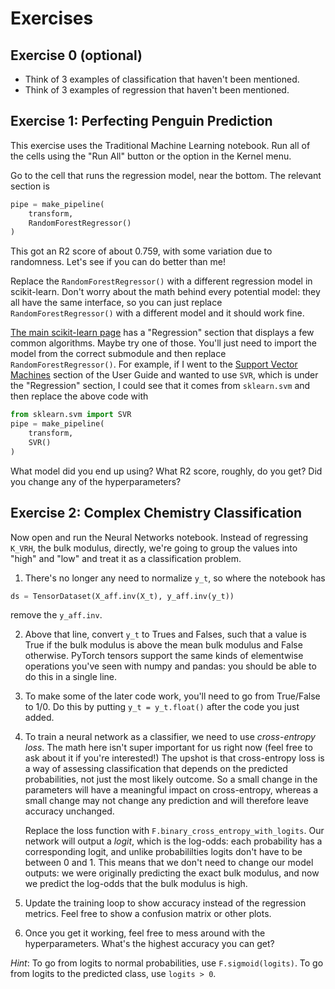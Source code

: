 # Exercises

## Exercise 0 (optional)

- Think of 3 examples of classification that haven't been mentioned.
- Think of 3 examples of regression that haven't been mentioned.

## Exercise 1: Perfecting Penguin Prediction

This exercise uses the Traditional Machine Learning notebook. Run all of the
cells using the "Run All" button or the option in the Kernel menu.

Go to the cell that runs the regression model, near the bottom. The relevant
section is

```python
pipe = make_pipeline(
    transform,
    RandomForestRegressor()
)
```

This got an R2 score of about 0.759, with some variation due to randomness.
Let's see if you can do better than me!

Replace the `RandomForestRegressor()` with a different regression model in
scikit-learn. Don't worry about the math behind every potential model: they all
have the same interface, so you can just replace `RandomForestRegressor()` with
a different model and it should work fine.

[The main scikit-learn page](https://scikit-learn.org/stable/index.html) has a
"Regression" section that displays a few common algorithms. Maybe try one of
those. You'll just need to import the model from the correct submodule and then
replace `RandomForestRegressor()`. For example, if I went to the
[Support Vector Machines](https://scikit-learn.org/stable/modules/svm.html#)
section of the User Guide and wanted to use `SVR`, which is under the
"Regression" section, I could see that it comes from `sklearn.svm` and then
replace the above code with

```python
from sklearn.svm import SVR
pipe = make_pipeline(
    transform,
    SVR()
)
```

What model did you end up using? What R2 score, roughly, do you get? Did you
change any of the hyperparameters?

## Exercise 2: Complex Chemistry Classification

Now open and run the Neural Networks notebook. Instead of regressing `K_VRH`,
the bulk modulus, directly, we're going to group the values into "high" and
"low" and treat it as a classification problem.

1. There's no longer any need to normalize `y_t`, so where the notebook has

```python
ds = TensorDataset(X_aff.inv(X_t), y_aff.inv(y_t))
```

remove the `y_aff.inv`.

2. Above that line, convert `y_t` to Trues and Falses, such that a value is True
   if the bulk modulus is above the mean bulk modulus and False otherwise.
   PyTorch tensors support the same kinds of elementwise operations you've seen
   with numpy and pandas: you should be able to do this in a single line.

3. To make some of the later code work, you'll need to go from True/False to
   1/0. Do this by putting `y_t = y_t.float()` after the code you just added.

4. To train a neural network as a classifier, we need to use _cross-entropy
   loss_. The math here isn't super important for us right now (feel free to ask
   about it if you're interested!) The upshot is that cross-entropy loss is a
   way of assessing classification that depends on the predicted probabilities,
   not just the most likely outcome. So a small change in the parameters will
   have a meaningful impact on cross-entropy, whereas a small change may not
   change any prediction and will therefore leave accuracy unchanged.

   Replace the loss function with `F.binary_cross_entropy_with_logits`. Our
   network will output a _logit_, which is the log-odds: each probability has a
   corresponding logit, and unlike probabililties logits don't have to be
   between 0 and 1. This means that we don't need to change our model outputs:
   we were originally predicting the exact bulk modulus, and now we predict the
   log-odds that the bulk modulus is high.

5. Update the training loop to show accuracy instead of the regression metrics.
   Feel free to show a confusion matrix or other plots.

6. Once you get it working, feel free to mess around with the hyperparameters.
   What's the highest accuracy you can get?

_Hint_: To go from logits to normal probabilities, use `F.sigmoid(logits)`. To
go from logits to the predicted class, use `logits > 0`.

